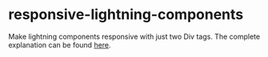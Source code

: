 # responsive-lightning-components

Make lightning components responsive with just two Div tags. The complete explanation can be found [here](https://mahith-madwesh.medium.com/all-you-need-is-two-div-tags-to-make-lightning-components-responsive-d1cef91e2d74).
